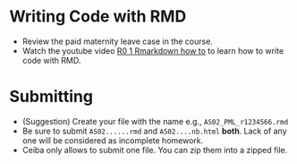 # Writing Code with RMD
* Review the paid maternity leave case in the course.
* Watch the youtube video [R0 1 Rmarkdown how to](https://youtu.be/xVXUZShYfEI) to learn how to write code with RMD.

# Submitting
* (Suggestion) Create your file with the name e.g., `AS02_PML_r1234566.rmd`
* Be sure to submit `AS02......rmd` and `AS02....nb.html` **both**. Lack of any one will be considered as incomplete homework.
* Ceiba only allows to submit one file. You can zip them into a zipped file.
